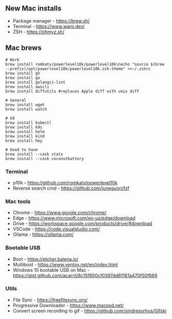 ## New Mac installs
- Package manager - https://brew.sh/
- Terminal - https://www.warp.dev/
- ZSH - https://ohmyz.sh/

## Mac brews
```
# Work
brew install romkatv/powerlevel10k/powerlevel10k\necho "source $(brew --prefix)/opt/powerlevel10k/powerlevel10k.zsh-theme" >>~/.zshrc
brew install gh
brew install go
brew install golangci-lint
brew install awscli
brew install diffutils #replaces Apple diff with unix diff

# General
brew install wget
brew install watch

# k8
brew install kubectl
brew install k9s
brew install helm
brew install kind
brew install hey

# Good to have
brew install --cask stats
brew install --cask coconutbattery
```

### Terminal
- p10k - https://github.com/romkatv/powerlevel10k
- Reverse search cmd - https://github.com/junegunn/fzf

### Mac tools
- Chrome - https://www.google.com/chrome/
- Edge - https://www.microsoft.com/en-us/edge/download
- Drive - https://workspace.google.com/products/drive/#download
- VSCode - https://code.visualstudio.com/
- Ollama - https://ollama.com/

### Bootable USB
- Boot - https://etcher.balena.io/
- Multiboot - https://www.ventoy.net/en/index.html
- Windows 10 bootable USB on Mac - https://gist.github.com/acarril/8c15f600cf0397dd61161a470f50f669

### Utils
- File Sync - https://freefilesync.org/
- Progressive Downloader - https://www.macpsd.net/
- Convert screen recording to gif - https://github.com/sindresorhus/Gifski
